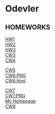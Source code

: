 # Odevler
<h2 style="red">HOMEWORKS</h2>
<a href="https://feyzanursaka.github.io/Odevler/HW1.html" rel="nofollow">HW1</a><br>
<a href="https://feyzanursaka.github.io/Odevler/HW2/database.html" rel="nofollow">HW2</a><br>
<a href="https://feyzanursaka.github.io/Odevler/HW3.html" rel="nofollow">HW3</a><br>
<a href="https://feyzanursaka.github.io/Odevler/work/inspector.html" rel="nofollow">CW3</a><br>
<a href="https://feyzanursaka.github.io/Odevler/CW4.html" rel="nofollow">CW4</a><br>

<a href="https://feyzanursaka.github.io/Odevler/CW5/CW5.html" rel="nofollow">CW5</a><br>
<a href="https://feyzanursaka.github.io/Odevler/CW6/CW6.PNG" rel="nofollow">CW6.PNG</a><br>
<a href="https://feyzanursaka.github.io/Odevler/CW6/CW6.html" rel="nofollow">CW6.html</a><br>

<a href="https://feyzanursaka.github.io/Odevler/CW7/index.html" rel="nofollow">CW7</a><br>
<a href="https://feyzanursaka.github.io/Odevler/CW7.PNG.png" rel="nofollow">CW7.PNG</a><br>
<a href="https://feyzanursaka.github.io/Odevler/index.html" rel="nofollow">My Homepage</a><br>
<a href="https://feyzanursaka.github.io/Odevler/CW9.html" rel="nofollow">CW9</a><br>

